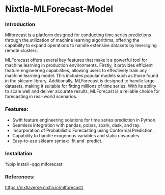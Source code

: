 # Nixtla-MLForecast-Model
### Introduction
Mlforecast is a platform designed for conducting time series predictions through the utilization of machine learning algorithms, offering the capability to expand operations to handle extensive datasets by leveraging remote clusters.

MLForecast offers several key features that make it a powerful tool for machine learning in production environments. Firstly, it provides efficient feature engineering capabilities, allowing users to effectively train any machine learning model. This includes popular models such as those found in the sklearn library. Additionally, MLForecast is designed to handle large datasets, making it suitable for fitting millions of time series. With its ability to scale well and deliver accurate results, MLForecast is a reliable choice for forecasting in real-world scenarios.

### Features:
- Swift feature engineering solutions for time series prediction in Python.
- Seamless integration with pandas, polars, spark, dask, and ray.
- Incorporation of Probabilistic Forecasting using Conformal Prediction.
- Capability to handle exogenous variables and static covariates.
- Easy-to-use sklearn syntax: .fit and .predict.

### Installation
%pip install -qqq mlforecast

### References:
https://nixtlaverse.nixtla.io/mlforecast/

